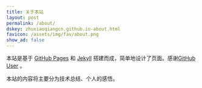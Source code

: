 ```yaml
---
title: 关于本站
layout: post
permalink: /about/
dskey: zhuxiaoqiangcn.github.io-about.html
favicon: /assets/img/fav/about.png
show_ad: false
---
```


本站是基于 [GitHub Pages](https://pages.github.com/) 和 [Jekyll](http://jekyllrb.com/) 搭建而成，简单地设计了页面。感谢[GitHub User](https://github.com/laobie/) 。

本站的内容将主要分为技术总结、个人的感悟。

